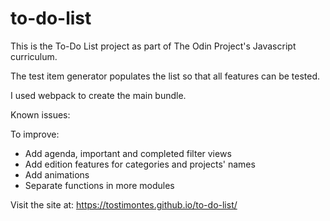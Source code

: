 # to-do-list

This is the To-Do List project as part of The Odin Project's Javascript curriculum.

The test item generator populates the list so that all features can be tested.

I used webpack to create the main bundle.

Known issues:

To improve:
- Add agenda, important and completed filter views
- Add edition features for categories and projects' names
- Add animations
- Separate functions in more modules

Visit the site at: https://tostimontes.github.io/to-do-list/
